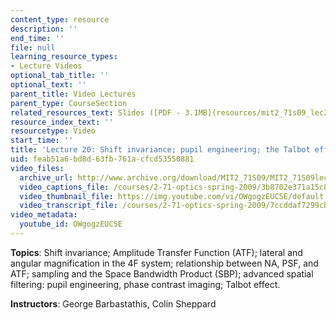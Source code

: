 ```yaml
---
content_type: resource
description: ''
end_time: ''
file: null
learning_resource_types:
- Lecture Videos
optional_tab_title: ''
optional_text: ''
parent_title: Video Lectures
parent_type: CourseSection
related_resources_text: Slides ([PDF - 3.1MB](resources/mit2_71s09_lec20))
resource_index_text: ''
resourcetype: Video
start_time: ''
title: 'Lecture 20: Shift invariance; pupil engineering; the Talbot effect'
uid: feab51a6-bd8d-63fb-761a-cfcd53550881
video_files:
  archive_url: http://www.archive.org/download/MIT2_71S09/MIT2_71S09lec20_300k.mp4
  video_captions_file: /courses/2-71-optics-spring-2009/3b8702e371a15c8c85b2e4781c367086_OWgogzEUC5E.vtt
  video_thumbnail_file: https://img.youtube.com/vi/OWgogzEUC5E/default.jpg
  video_transcript_file: /courses/2-71-optics-spring-2009/7ccddaf7299cb68204d6be0a83e65f71_OWgogzEUC5E.pdf
video_metadata:
  youtube_id: OWgogzEUC5E
---
```


**Topics**: Shift invariance; Amplitude Transfer Function (ATF); lateral and angular magnification in the 4F system; relationship between NA, PSF, and ATF; sampling and the Space Bandwidth Product (SBP); advanced spatial filtering: pupil engineering, phase contrast imaging; Talbot effect.

**Instructors**: George Barbastathis, Colin Sheppard